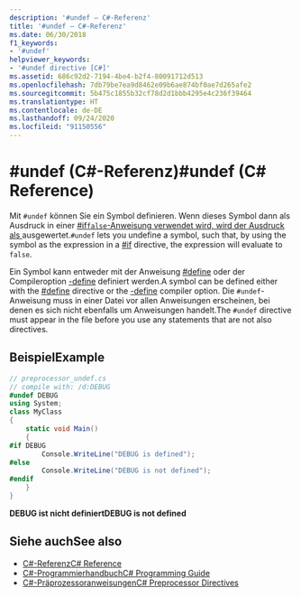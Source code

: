 ```yaml
---
description: '#undef – C#-Referenz'
title: '#undef – C#-Referenz'
ms.date: 06/30/2018
f1_keywords:
- '#undef'
helpviewer_keywords:
- '#undef directive [C#]'
ms.assetid: 686c92d2-7194-4be4-b2f4-80091712d513
ms.openlocfilehash: 7db79be7ea9d8462e09b6ae874bf0ae7d265afe2
ms.sourcegitcommit: 5b475c1855b32cf78d2d1bbb4295e4c236f39464
ms.translationtype: HT
ms.contentlocale: de-DE
ms.lasthandoff: 09/24/2020
ms.locfileid: "91150556"
---
```

# <a name="undef-c-reference"></a><span data-ttu-id="d77fa-103">#undef (C#-Referenz)</span><span class="sxs-lookup"><span data-stu-id="d77fa-103">#undef (C# Reference)</span></span>

<span data-ttu-id="d77fa-104">Mit `#undef` können Sie ein Symbol definieren. Wenn dieses Symbol dann als Ausdruck in einer [#if`false`-Anweisung verwendet wird, wird der Ausdruck als ](./preprocessor-if.md) ausgewertet.</span><span class="sxs-lookup"><span data-stu-id="d77fa-104">`#undef` lets you undefine a symbol, such that, by using the symbol as the expression in a [#if](./preprocessor-if.md) directive, the expression will evaluate to `false`.</span></span>  
  
 <span data-ttu-id="d77fa-105">Ein Symbol kann entweder mit der Anweisung [#define](./preprocessor-define.md) oder der Compileroption [-define](../compiler-options/define-compiler-option.md) definiert werden.</span><span class="sxs-lookup"><span data-stu-id="d77fa-105">A symbol can be defined either with the [#define](./preprocessor-define.md) directive or the [-define](../compiler-options/define-compiler-option.md) compiler option.</span></span> <span data-ttu-id="d77fa-106">Die `#undef`-Anweisung muss in einer Datei vor allen Anweisungen erscheinen, bei denen es sich nicht ebenfalls um Anweisungen handelt.</span><span class="sxs-lookup"><span data-stu-id="d77fa-106">The `#undef` directive must appear in the file before you use any statements that are not also directives.</span></span>  
  
## <a name="example"></a><span data-ttu-id="d77fa-107">Beispiel</span><span class="sxs-lookup"><span data-stu-id="d77fa-107">Example</span></span>  

```csharp
// preprocessor_undef.cs  
// compile with: /d:DEBUG  
#undef DEBUG  
using System;  
class MyClass
{  
    static void Main()
    {  
#if DEBUG  
        Console.WriteLine("DEBUG is defined");  
#else  
        Console.WriteLine("DEBUG is not defined");  
#endif  
    }  
}  
```

<span data-ttu-id="d77fa-108">**DEBUG ist nicht definiert**</span><span class="sxs-lookup"><span data-stu-id="d77fa-108">**DEBUG is not defined**</span></span>

## <a name="see-also"></a><span data-ttu-id="d77fa-109">Siehe auch</span><span class="sxs-lookup"><span data-stu-id="d77fa-109">See also</span></span>

- [<span data-ttu-id="d77fa-110">C#-Referenz</span><span class="sxs-lookup"><span data-stu-id="d77fa-110">C# Reference</span></span>](../index.md)
- [<span data-ttu-id="d77fa-111">C#-Programmierhandbuch</span><span class="sxs-lookup"><span data-stu-id="d77fa-111">C# Programming Guide</span></span>](../../programming-guide/index.md)
- [<span data-ttu-id="d77fa-112">C#-Präprozessoranweisungen</span><span class="sxs-lookup"><span data-stu-id="d77fa-112">C# Preprocessor Directives</span></span>](./index.md)
